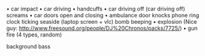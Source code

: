 • car impact
• car driving
• handcuffs
• car driving off (car driving off)
screams
• car doors open and closing
• ambulance
door knocks
phone ring
clock ticking
seaside
(laptop screen + vlc)
bomb beeping
• explosion (Nice guy: http://www.freesound.org/people/DJ%20Chronos/packs/7725/)
• gun fire (4 types, random)

background bass

